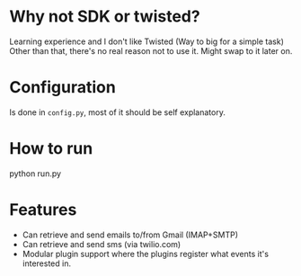 Why not SDK or twisted?
====

Learning experience and I don't like Twisted (Way to big for a simple task)
Other than that, there's no real reason not to use it. Might swap to it later on.

Configuration
====

Is done in `config.py`, most of it should be self explanatory.

How to run
=====

python run.py

Features
========

 * Can retrieve and send emails to/from Gmail (IMAP+SMTP)
 * Can retrieve and send sms (via twilio.com)
 * Modular plugin support where the plugins register what events it's interested in.
